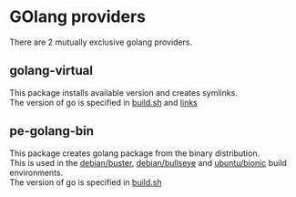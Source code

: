 # GOlang providers

There are 2 mutually exclusive golang providers.

## golang-virtual
This package installs available version and creates symlinks.  
The version of go is specified in [build.sh](golang-virtual/deb/build.sh) and [links](golang-virtual/deb/debian/links)

## pe-golang-bin
This package creates golang package from the binary distribution.  
This is used in the [debian/buster](../build-env/target/debian/buster/packages.conf.sh), [debian/bullseye](../build-env/target/debian/bullseye/packages.conf.sh) and [ubuntu/bionic](../build-env/target/ubuntu/bionic/packages.conf.sh) build environments.  
The version of go is specified in [build.sh](pe-golang-bin/deb/build.sh)

